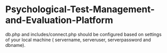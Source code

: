 # Psychological-Test-Management-and-Evaluation-Platform

db.php and includes/connect.php should be configured based on settings of your local machine ( servername, serveruser, serverpassword and dbname).

